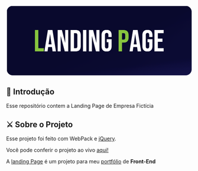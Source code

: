 <div align="center">
<img src="./landingpagebanner.png" width="500" height="187.5">


<div align="start">


## 🤗 Introdução

Esse repositório contem a Landing Page de Empresa Fictícia
<br>


## ⚔️ Sobre o Projeto

Esse projeto foi feito com WebPack e <a href="" target="_blank">jQuery</a>. <br> 

Você pode conferir o projeto ao vivo <a href="https://amoreira2003.github.io/LandingPage/">aqui!</a>

A <a href="https://github.com/amoreira2003/LandingPage" target="_blank">landing Page</a> é um projeto para meu <a href="https://github.com/amoreira2003" target="_blank">portfólio</a> de **Front-End**

  <div>
<div>

